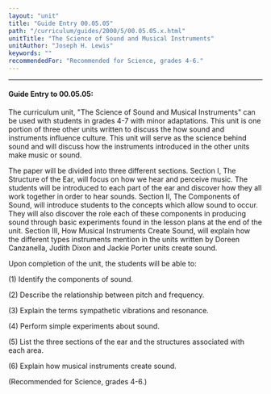 ```yaml
---
layout: "unit"
title: "Guide Entry 00.05.05"
path: "/curriculum/guides/2000/5/00.05.05.x.html"
unitTitle: "The Science of Sound and Musical Instruments"
unitAuthor: "Joseph H. Lewis"
keywords: ""
recommendedFor: "Recommended for Science, grades 4-6."
---
```

<body>
<hr/>
 <h4>
  Guide Entry to 00.05.05:
 </h4>
 The curriculum unit, "The Science of Sound and Musical Instruments" can be used with students in grades 4-7 with minor adaptations.  This unit is one portion of three other units written to discuss the how sound and instruments influence culture.   This unit will serve as the science behind sound and will discuss how the instruments introduced in the other units make music or sound.
 <p>
  The paper will be divided into three different sections.  Section I, The Structure of the Ear, will focus on how we hear and perceive music.  The students will be introduced to each part of the ear and discover how they all work together in order to hear sounds.  Section II, The Components of Sound, will introduce students to the concepts which allow sound to occur.  They will also discover the role each of these components in producing sound through basic experiments found in the lesson plans at the end of the unit.  Section III, How Musical Instruments Create Sound, will explain how the different types instruments mention in the units written by Doreen Canzanella, Judith Dixon and Jackie Porter units create sound.
 </p>
 <p>
  Upon completion of the unit, the students will be able to:
 </p>
 <p>
  (1) Identify the components of sound.
 </p>
 <p>
  (2) Describe the relationship between pitch and frequency.
 </p>
 <p>
  (3) Explain the terms sympathetic vibrations and resonance.
 </p>
 <p>
  (4) Perform simple experiments about sound.
 </p>
 <p>
  (5) List the three sections of the ear and the structures associated with each area.
 </p>
 <p>
  (6) Explain how musical instruments create sound.
 </p>
 <p>
  (Recommended for Science, grades 4-6.)
 </p>

</body>